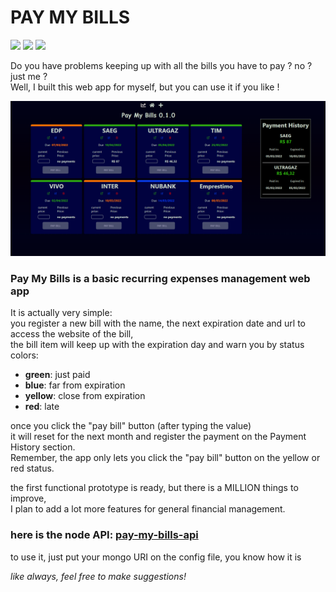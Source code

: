 # PAY MY BILLS  

<p>
<img src="https://cdn.jsdelivr.net/gh/devicons/devicon/icons/react/react-original.svg" width="50" />

<img src="https://cdn.jsdelivr.net/gh/devicons/devicon/icons/nestjs/nestjs-plain.svg" width="50"/>
<img src="https://cdn.jsdelivr.net/gh/devicons/devicon/icons/mongodb/mongodb-original.svg" width="50" />
</p>

Do you have problems keeping up with all the bills you have to pay ? no ? just me ?  
Well, I built this web app for myself, but you can use it if you like !

![pay my bills](public/pmbdemo2.png)

### Pay My Bills is a basic recurring expenses management web app  
It is actually very simple:   
you register a new bill with the name, the next expiration date and url to access the website of the bill,  
the bill item will keep up with the expiration day and warn you by status colors:
  - **green**: just paid
  - **blue**: far from expiration
  - **yellow**: close from expiration
  - **red**: late

once you click the "pay bill" button (after typing the value)  
it will reset for the next month and register the payment on the Payment History section.  
Remember, the app only lets you click the "pay bill" button on the yellow or red status.  


the first functional prototype is ready, but there is a MILLION things to improve,  
I plan to add a lot more features for general financial management.

### here is the node API: <a href="https://github.com/akiosTerr/pay-my-bills-api">pay-my-bills-api</a>  
to use it, just put your mongo URI on the config file, you know how it is


*like always, feel free to make suggestions!*
